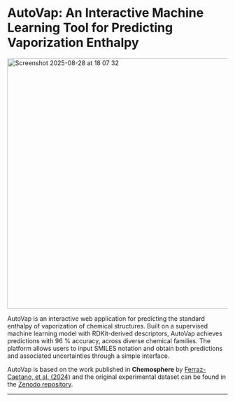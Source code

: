 # AutoVap: An Interactive Machine Learning Tool for Predicting Vaporization Enthalpy

<img width="598" height="572" alt="Screenshot 2025-08-28 at 18 07 32" src="https://github.com/user-attachments/assets/7dc555dd-a14c-4cfb-85ed-57fcb6b2a40c" />

AutoVap is an interactive web application for predicting the standard enthalpy of vaporization of chemical structures. Built on a supervised machine learning model with RDKit-derived descriptors, AutoVap achieves predictions with 96 % accuracy, across diverse chemical families. The platform allows users to input SMILES notation and obtain both predictions and associated uncertainties through a simple interface.

AutoVap is based on the work published in **Chemosphere** by [Ferraz-Caetano, et al. (2024)](https://doi.org/10.1016/j.chemosphere.2024.142257) and the original experimental dataset can be found in the [Zenodo repository](https://doi.org/10.5281/zenodo.11127879).


---
